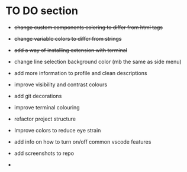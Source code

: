 # TO DO section

- ~~change custom components coloring to differ from html tags~~

- ~~change variable colors to differ from strings~~

- ~~add a way of installing extension with terminal~~

- change line selection background color (mb the same as side menu)

- add more information to profile and clean descriptions

- improve visibility and contrast colours

- add git decorations

- improve terminal colouring

- refactor project structure

- Improve colors to reduce eye strain

- add info on how to turn on/off common vscode features

- add screenshots to repo

-
